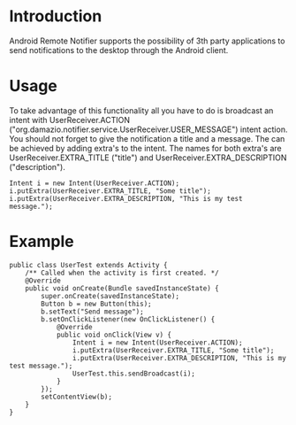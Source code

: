 # Introduction #

Android Remote Notifier supports the possibility of 3th party applications to send notifications to the desktop through the Android client.


# Usage #

To take advantage of this functionality all you have to do is broadcast an intent with UserReceiver.ACTION ("org.damazio.notifier.service.UserReceiver.USER\_MESSAGE") intent action. You should not forget to give the notification a title and a message. The can be achieved by adding extra's to the intent. The names for both extra's are UserReceiver.EXTRA\_TITLE ("title") and UserReceiver.EXTRA\_DESCRIPTION ("description").

```
Intent i = new Intent(UserReceiver.ACTION);
i.putExtra(UserReceiver.EXTRA_TITLE, "Some title");
i.putExtra(UserReceiver.EXTRA_DESCRIPTION, "This is my test message.");
```

# Example #
```
public class UserTest extends Activity {
    /** Called when the activity is first created. */
    @Override
    public void onCreate(Bundle savedInstanceState) {
        super.onCreate(savedInstanceState);
        Button b = new Button(this);
        b.setText("Send message");
        b.setOnClickListener(new OnClickListener() {
			@Override
			public void onClick(View v) {
				Intent i = new Intent(UserReceiver.ACTION);
				i.putExtra(UserReceiver.EXTRA_TITLE, "Some title");
				i.putExtra(UserReceiver.EXTRA_DESCRIPTION, "This is my test message.");
				UserTest.this.sendBroadcast(i);
			}
		});
        setContentView(b);   
    }
}
```